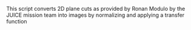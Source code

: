 This script converts 2D plane cuts as provided by Ronan Modulo by the JUICE mission team into images by normalizing and applying a transfer function
